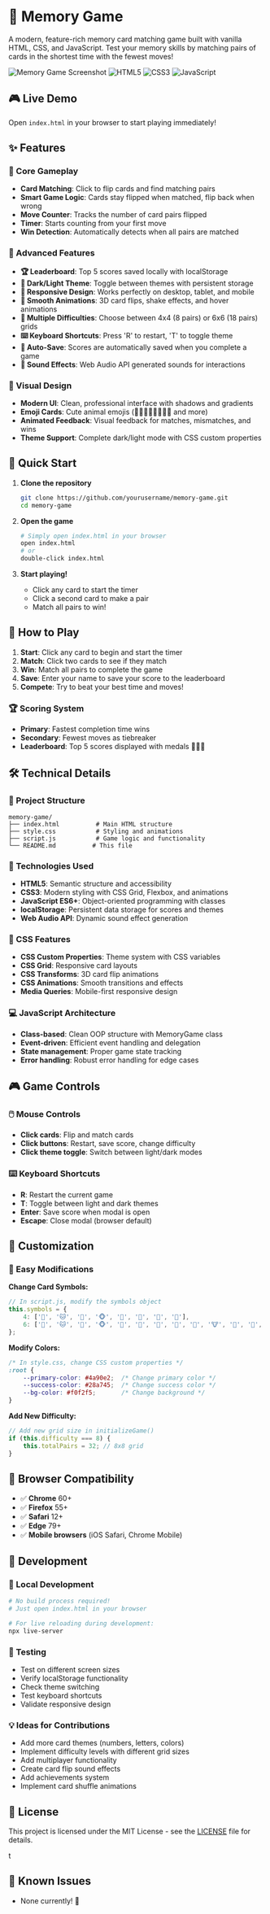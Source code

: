 # 🧠 Memory Game

A modern, feature-rich memory card matching game built with vanilla HTML, CSS, and JavaScript. Test your memory skills by matching pairs of cards in the shortest time with the fewest moves!

![Memory Game Screenshot](https://img.shields.io/badge/Status-Complete-brightgreen) ![HTML5](https://img.shields.io/badge/HTML5-E34F26?logo=html5&logoColor=white) ![CSS3](https://img.shields.io/badge/CSS3-1572B6?logo=css3&logoColor=white) ![JavaScript](https://img.shields.io/badge/JavaScript-F7DF1E?logo=javascript&logoColor=black)

## 🎮 Live Demo

Open `index.html` in your browser to start playing immediately!

## ✨ Features

### 🎯 Core Gameplay
- **Card Matching**: Click to flip cards and find matching pairs
- **Smart Game Logic**: Cards stay flipped when matched, flip back when wrong
- **Move Counter**: Tracks the number of card pairs flipped
- **Timer**: Starts counting from your first move
- **Win Detection**: Automatically detects when all pairs are matched

### 🎁 Advanced Features
- **🏆 Leaderboard**: Top 5 scores saved locally with localStorage
- **🌙 Dark/Light Theme**: Toggle between themes with persistent storage
- **📱 Responsive Design**: Works perfectly on desktop, tablet, and mobile
- **🎨 Smooth Animations**: 3D card flips, shake effects, and hover animations
- **🔄 Multiple Difficulties**: Choose between 4x4 (8 pairs) or 6x6 (18 pairs) grids
- **⌨️ Keyboard Shortcuts**: Press 'R' to restart, 'T' to toggle theme
- **💾 Auto-Save**: Scores are automatically saved when you complete a game
- **🎵 Sound Effects**: Web Audio API generated sounds for interactions

### 🎨 Visual Design
- **Modern UI**: Clean, professional interface with shadows and gradients
- **Emoji Cards**: Cute animal emojis (🐶🐱🐼🐵🦊🐸🐯🐨 and more)
- **Animated Feedback**: Visual feedback for matches, mismatches, and wins
- **Theme Support**: Complete dark/light mode with CSS custom properties

## 🚀 Quick Start

1. **Clone the repository**
   ```bash
   git clone https://github.com/yourusername/memory-game.git
   cd memory-game
   ```

2. **Open the game**
   ```bash
   # Simply open index.html in your browser
   open index.html
   # or
   double-click index.html
   ```

3. **Start playing!**
   - Click any card to start the timer
   - Click a second card to make a pair
   - Match all pairs to win!

## 🎯 How to Play

1. **Start**: Click any card to begin and start the timer
2. **Match**: Click two cards to see if they match
3. **Win**: Match all pairs to complete the game
4. **Save**: Enter your name to save your score to the leaderboard
5. **Compete**: Try to beat your best time and moves!

### 🏆 Scoring System
- **Primary**: Fastest completion time wins
- **Secondary**: Fewest moves as tiebreaker
- **Leaderboard**: Top 5 scores displayed with medals 🥇🥈🥉

## 🛠️ Technical Details

### 📁 Project Structure
```
memory-game/
├── index.html          # Main HTML structure
├── style.css           # Styling and animations
├── script.js           # Game logic and functionality
└── README.md          # This file
```

### 🔧 Technologies Used
- **HTML5**: Semantic structure and accessibility
- **CSS3**: Modern styling with CSS Grid, Flexbox, and animations
- **JavaScript ES6+**: Object-oriented programming with classes
- **localStorage**: Persistent data storage for scores and themes
- **Web Audio API**: Dynamic sound effect generation

### 🎨 CSS Features
- **CSS Custom Properties**: Theme system with CSS variables
- **CSS Grid**: Responsive card layouts
- **CSS Transforms**: 3D card flip animations
- **CSS Animations**: Smooth transitions and effects
- **Media Queries**: Mobile-first responsive design

### 💻 JavaScript Architecture
- **Class-based**: Clean OOP structure with MemoryGame class
- **Event-driven**: Efficient event handling and delegation
- **State management**: Proper game state tracking
- **Error handling**: Robust error handling for edge cases

## 🎮 Game Controls

### 🖱️ Mouse Controls
- **Click cards**: Flip and match cards
- **Click buttons**: Restart, save score, change difficulty
- **Click theme toggle**: Switch between light/dark modes

### ⌨️ Keyboard Shortcuts
- **R**: Restart the current game
- **T**: Toggle between light and dark themes
- **Enter**: Save score when modal is open
- **Escape**: Close modal (browser default)

## 🎨 Customization

### 🔧 Easy Modifications

**Change Card Symbols:**
```javascript
// In script.js, modify the symbols object
this.symbols = {
    4: ['🐶', '🐱', '🐼', '🐵', '🦊', '🐸', '🐯', '🐨'],
    6: ['🐶', '🐱', '🐼', '🐵', '🦊', '🐸', '🐯', '🐨', '🐷', '🐮', '🐻', '🐰', '🦁', '🐺', '🐹', '🐭', '🦝', '🦔']
};
```

**Modify Colors:**
```css
/* In style.css, change CSS custom properties */
:root {
    --primary-color: #4a90e2;  /* Change primary color */
    --success-color: #28a745;  /* Change success color */
    --bg-color: #f0f2f5;       /* Change background */
}
```

**Add New Difficulty:**
```javascript
// Add new grid size in initializeGame()
if (this.difficulty === 8) {
    this.totalPairs = 32; // 8x8 grid
}
```

## 📱 Browser Compatibility

- ✅ **Chrome** 60+
- ✅ **Firefox** 55+
- ✅ **Safari** 12+
- ✅ **Edge** 79+
- ✅ **Mobile browsers** (iOS Safari, Chrome Mobile)

## 🔧 Development

### 🚀 Local Development
```bash
# No build process required!
# Just open index.html in your browser

# For live reloading during development:
npx live-server
```

### 🧪 Testing
- Test on different screen sizes
- Verify localStorage functionality
- Check theme switching
- Test keyboard shortcuts
- Validate responsive design



### 💡 Ideas for Contributions
- Add more card themes (numbers, letters, colors)
- Implement difficulty levels with different grid sizes
- Add multiplayer functionality
- Create card flip sound effects
- Add achievements system
- Implement card shuffle animations

## 📄 License

This project is licensed under the MIT License - see the [LICENSE](LICENSE) file for details.

t

## 🐛 Known Issues

- None currently! 🎉

